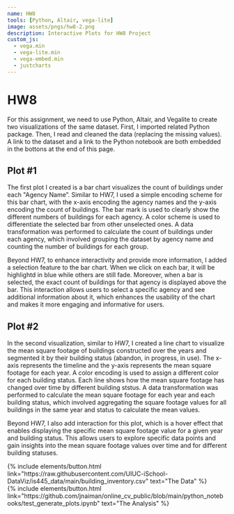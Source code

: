 ```yaml
---
name: HW8
tools: [Python, Altair, vega-lite]
image: assets/pngs/hw8-2.png
description: Interactive Plots for HW8 Project
custom_js:
  - vega.min
  - vega-lite.min
  - vega-embed.min
  - justcharts
---
```


# HW8

For this assignment, we need to use Python, Altair, and Vegalite to create two visualizations of the same dataset. First, I imported related Python package. Then, I read and cleaned the data (replacing the missing values). A link to the dataset and a link to the Python notebook are both embedded in the bottons at the end of this page.

## Plot #1

The first plot I created is a bar chart visualizes the count of buildings under each "Agency Name”. Similar to HW7, I used a simple encoding scheme for this bar chart, with the x-axis encoding the agency names and the y-axis encoding the count of buildings. The bar mark is used to clearly show the different numbers of buildings for each agency. A color scheme is used to differentiate the selected bar from other unselected ones. A data transformation was performed to calculate the count of buildings under each agency, which involved grouping the dataset by agency name and counting the number of buildings for each group.

Beyond HW7, to enhance interactivity and provide more information, I added a selection feature to the bar chart. When we click on each bar, it will be highlightd in blue while others are still fade. Moreover, when a bar is selected, the exact count of buildings for that agency is displayed above the bar. This interaction allows users to select a specific agency and see additional information about it, which enhances the usability of the chart and makes it more engaging and informative for users.

<vegachart schema-url="{{ site.baseurl }}/assets/json/plot1.json" style="width: 100%"></vegachart>

## Plot #2

In the second visualization, similar to HW7, I created a line chart to visualize the mean square footage of buildings constructed over the years and segmented it by their building status (abandon, in progress, in use). The x-axis represents the timeline and the y-axis represents the mean square footage for each year. A color encoding is used to assign a different color for each building status. Each line shows how the mean square footage has changed over time by different building ststus. A data transformation was performed to calculate the mean square footage for each year and each building status, which involved aggregating the square footage values for all buildings in the same year and status to calculate the mean values.

Beyond HW7, I also add interaction for this plot, which is a hover effect that enables displaying the specific mean square footage value for a given year and building status. This allows users to explore specific data points and gain insights into the mean square footage values over time and for different building statuses.

<vegachart schema-url="{{ site.baseurl }}/assets/json/plot2.json" style="width: 100%"></vegachart>

<!-- these are written in a combo of html and liquid --> 

<div class="left">
{% include elements/button.html link="https://raw.githubusercontent.com/UIUC-iSchool-DataViz/is445_data/main/building_inventory.csv" text="The Data" %}
</div>

<div class="right">
{% include elements/button.html link="https://github.com/jnaiman/online_cv_public/blob/main/python_notebooks/test_generate_plots.ipynb" text="The Analysis" %}
</div>

